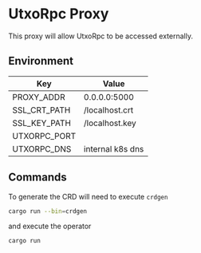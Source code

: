 # UtxoRpc Proxy

This proxy will allow UtxoRpc to be accessed externally.

## Environment

| Key          | Value            |
| ------------ | ---------------- |
| PROXY_ADDR   | 0.0.0.0:5000     |
| SSL_CRT_PATH | /localhost.crt   |
| SSL_KEY_PATH | /localhost.key   |
| UTXORPC_PORT |                  |
| UTXORPC_DNS  | internal k8s dns |

## Commands

To generate the CRD will need to execute `crdgen`

```bash
cargo run --bin=crdgen
```

and execute the operator

```bash
cargo run
```
